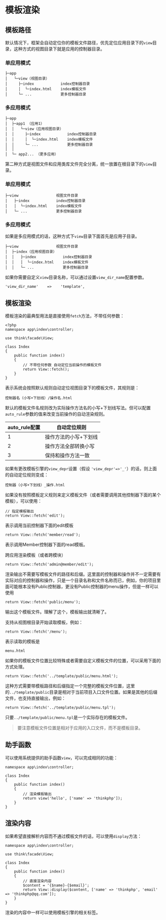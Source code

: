 # 模板渲染

## 模板路径

默认情况下，框架会自动定位你的模板文件路径，优先定位应用目录下的`view`目录，这种方式的视图目录下就是应用的控制器目录。

### 单应用模式

```
├─app
│   └─view（视图目录）
│     ├─index            index控制器目录
│     │  └─index.html    index模板文件
│     └─ ...             更多控制器目录
```

### 多应用模式

```
├─app
│  ├─app1 （应用1）
│  │   └─view（应用视图目录）
│  │   	 ├─index            index控制器目录
│  │     │  └─index.html    index模板文件
│  │ 	 └─ ...             更多控制器目录
│  │ 
│  └─ app2... （更多应用）
```

第二种方式是视图文件和应用类库文件完全分离，统一放置在根目录下的`view`目录。

### 单应用模式

```
├─view                 视图文件目录
│   ├─index            index控制器目录
│   │  └─index.html    index模板文件
│   └─ ...             更多控制器目录
```

### 多应用模式

如果是多应用模式的话，这种方式下`view`目录下面首先是应用子目录。

```
├─view                 视图文件目录
│  ├─index（应用视图目录）
│  │   ├─index            index控制器目录
│  │   │  └─index.html    index模板文件
│  │   └─ ...             更多控制器目录
```

如果你需要自定义`view`目录名称，可以通过设置`view_dir_name`配置参数。

```
'view_dir_name'    =>    'template',
```

## 模板渲染

模板渲染的最典型用法是直接使用`fetch`方法，不带任何参数：

```
<?php
namespace app\index\controller;

use think\facade\View;

class Index
{
    public function index()
    {
        // 不带任何参数 自动定位当前操作的模板文件
        return View::fetch();
    }
}
```

表示系统会按照默认规则自动定位视图目录下的模板文件，其规则是：

```
控制器名（小写+下划线）/操作名.html
```

默认的模板文件名规则改为实际操作方法名的小写+下划线写法。但可以配置`auto_rule`参数的值来改变当前操作的自动渲染规则。

|auto_rule配置|自动定位规则|
|---|---|
|1|操作方法的小写+下划线|
|2|操作方法全部转换小写|
|3|保持和操作方法一致|

如果有更改模板引擎的`view_depr`设置（假设 `'view_depr'=>'_'`）的话，则上面的自动定位规则变成：

```
控制器（小写+下划线）_操作.html
```

如果没有按照模板定义规则来定义模板文件（或者需要调用其他控制器下面的某个模板），可以使用：

```
// 指定模板输出
return View::fetch('edit'); 
```

表示调用当前控制器下面的edit模板

```
return View::fetch('member/read');
```

表示调用Member控制器下面的read模板。

跨应用渲染模板（或者跨模块）

```
return View::fetch('admin@member/edit');
```

渲染输出不需要写模板文件的路径和后缀。这里面的控制器和操作并不一定需要有实际对应的控制器和操作，只是一个目录名称和文件名称而已，例如，你的项目里面可能根本没有Public控制器，更没有Public控制器的menu操作，但是一样可以使用

```
return View::fetch('public/menu');
```

输出这个模板文件。理解了这个，模板输出就清晰了。

支持从视图根目录开始读取模板，例如：

```
return View::fetch('/menu');
```

表示读取的模板是

```
menu.html
```

如果你的模板文件位置比较特殊或者需要自定义模板文件的位置，可以采用下面的方式处理。

```
return View::fetch('../template/public/menu.html');
```

这种方式需要带模板路径和后缀指定一个完整的模板文件位置，这里的`../template/public`目录是相对于当前项目入口文件位置。如果是其他的后缀文件，也支持直接输出，例如：

```
return View::fetch('../template/public/menu.tpl');
```

只要`../template/public/menu.tpl`是一个实际存在的模板文件。

> 要注意模板文件位置是相对于应用的入口文件，而不是模板目录。

## 助手函数

可以使用系统提供的助手函数`view`，可以完成相同的功能：

```
namespace app\index\controller;

class Index 
{
    public function index()
    {
        // 渲染模板输出
        return view('hello', ['name' => 'thinkphp']);
    }
}
```

## 渲染内容

如果希望直接解析内容而不通过模板文件的话，可以使用`display`方法：

```
namespace app\index\controller;

use think\facade\View;

class Index 
{
    public function index()
    {
        // 直接渲染内容
        $content = '{$name}-{$email}';
        return View::display($content, ['name' => 'thinkphp', 'email' => 'thinkphp@qq.com']);
    }
}
```

渲染的内容中一样可以使用模板引擎的相关标签。